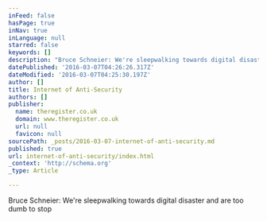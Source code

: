 ```yaml
---
inFeed: false
hasPage: true
inNav: true
inLanguage: null
starred: false
keywords: []
description: "Bruce Schneier: We're sleepwalking towards digital disaster and are too dumb to stop"
datePublished: '2016-03-07T04:26:26.317Z'
dateModified: '2016-03-07T04:25:30.197Z'
author: []
title: Internet of Anti-Security
authors: []
publisher:
  name: theregister.co.uk
  domain: www.theregister.co.uk
  url: null
  favicon: null
sourcePath: _posts/2016-03-07-internet-of-anti-security.md
published: true
url: internet-of-anti-security/index.html
_context: 'http://schema.org'
_type: Article

---
```

Bruce Schneier: We're sleepwalking towards digital disaster and are too dumb to stop